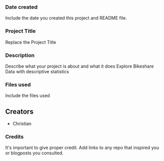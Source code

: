 ### Date created
Include the date you created this project and README file.

### Project Title
Replace the Project Title

### Description
Describe what your project is about and what it does
Explore Bikeshare Data with descriptive statistics

### Files used
Include the files used

## Creators

* Christian

### Credits
It's important to give proper credit. Add links to any repo that inspired you or blogposts you consulted.


